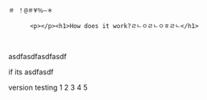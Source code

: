 <pre><code>＃ ！@＃¥％—＊</code></pre><pre><code>      &lt;p&gt;&lt;/p&gt;&lt;h1&gt;How does it work?ㄹㄴㅇㄹㄴㅇㅎㄹㄴ&lt;/h1&gt;</code></pre>
<p></p>
<p></p><p><br></p><p></p>

asdfasdfasdfasdf

if its asdfasdf

version testing 1 2 3 4 5